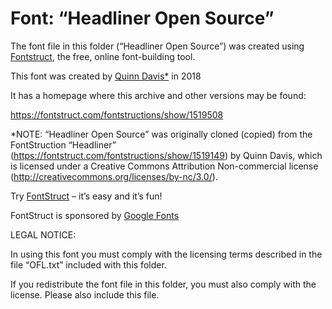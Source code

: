 ﻿# Font: “Headliner Open Source”

The font file in this folder (“Headliner Open Source”) was created using [Fontstruct](https://fontstruct.com), the free, online font-building tool.

This font was created by [Quinn Davis*](https://fontstruct.com/fontstructors/1496579/kyooshifonts) in 2018

It has a homepage where this archive and other versions may be found: 

https://fontstruct.com/fontstructions/show/1519508

*NOTE: “Headliner Open Source” was originally cloned (copied) from the FontStruction “Headliner” (https://fontstruct.com/fontstructions/show/1519149) by Quinn Davis, which is licensed under a Creative Commons Attribution Non-commercial license (http://creativecommons.org/licenses/by-nc/3.0/).


Try [FontStruct](https://fontstruct.com) – it’s easy and it’s fun!

FontStruct is sponsored by [Google Fonts](https://fonts.google.com)

LEGAL NOTICE:

In using this font you must comply with the licensing terms
described in the file “OFL.txt” included with this folder.

If you redistribute the font file in this folder, you must also
comply with the license.  Please also include this file.
